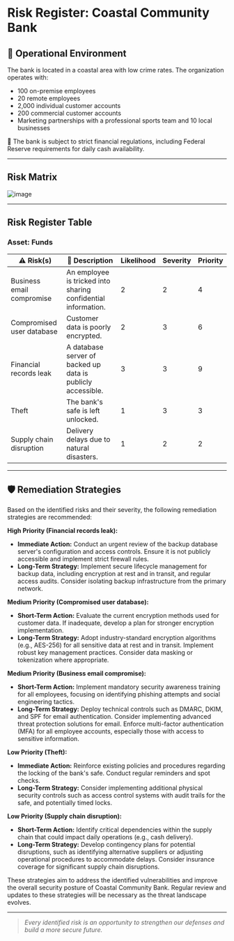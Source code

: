 
# Risk Register: Coastal Community Bank

## 📍 Operational Environment
The bank is located in a coastal area with low crime rates. The organization operates with:
- 100 on-premise employees
- 20 remote employees
- 2,000 individual customer accounts
-  200 commercial customer accounts
- Marketing partnerships with a professional sports team and 10 local businesses

📝 The bank is subject to strict financial regulations, including Federal Reserve requirements for daily cash availability.

---

## Risk Matrix

![image](https://github.com/user-attachments/assets/ba25eae2-7a75-417f-be2e-9f2946ce610b)

---

## Risk Register Table

### Asset: Funds 

| ⚠️ Risk(s)                     | 📝 Description                                                   | Likelihood | Severity |  Priority |
|-------------------------------|------------------------------------------------------------------|---------------|-------------|--------------|
| Business email compromise      | An employee is tricked into sharing confidential information.    | 2             | 2           | 4            |
| Compromised user database | Customer data is poorly encrypted.  | 2             | 3           | 6            |
| Financial records leak | A database server of backed up data is publicly accessible.  | 3             | 3           | 9            |
| Theft                  | The bank's safe is left unlocked.                             | 1             | 3           | 3            |
| Supply chain disruption | Delivery delays due to natural disasters.                     | 1             | 2           | 2            |

---

## 🛡️ Remediation Strategies

Based on the identified risks and their severity, the following remediation strategies are recommended:

**High Priority (Financial records leak):**

* **Immediate Action:** Conduct an urgent review of the backup database server's configuration and access controls. Ensure it is not publicly accessible and implement strict firewall rules.
* **Long-Term Strategy:** Implement secure lifecycle management for backup data, including encryption at rest and in transit, and regular access audits. Consider isolating backup infrastructure from the primary network.

**Medium Priority (Compromised user database):**

* **Short-Term Action:** Evaluate the current encryption methods used for customer data. If inadequate, develop a plan for stronger encryption implementation.
* **Long-Term Strategy:** Adopt industry-standard encryption algorithms (e.g., AES-256) for all sensitive data at rest and in transit. Implement robust key management practices. Consider data masking or tokenization where appropriate.

**Medium Priority (Business email compromise):**

* **Short-Term Action:** Implement mandatory security awareness training for all employees, focusing on identifying phishing attempts and social engineering tactics.
* **Long-Term Strategy:** Deploy technical controls such as DMARC, DKIM, and SPF for email authentication. Consider implementing advanced threat protection solutions for email. Enforce multi-factor authentication (MFA) for all employee accounts, especially those with access to sensitive information.

**Low Priority (Theft):**

* **Immediate Action:** Reinforce existing policies and procedures regarding the locking of the bank's safe. Conduct regular reminders and spot checks.
* **Long-Term Strategy:** Consider implementing additional physical security controls such as access control systems with audit trails for the safe, and potentially timed locks.

**Low Priority (Supply chain disruption):**

* **Short-Term Action:** Identify critical dependencies within the supply chain that could impact daily operations (e.g., cash delivery).
* **Long-Term Strategy:** Develop contingency plans for potential disruptions, such as identifying alternative suppliers or adjusting operational procedures to accommodate delays. Consider insurance coverage for significant supply chain disruptions.

These strategies aim to address the identified vulnerabilities and improve the overall security posture of Coastal Community Bank. Regular review and updates to these strategies will be necessary as the threat landscape evolves.

---

> *Every identified risk is an opportunity to strengthen our defenses and build a more secure future.*

